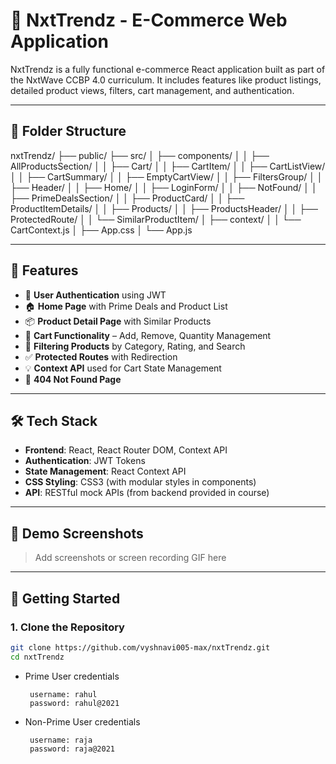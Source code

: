 # 🛒 NxtTrendz - E-Commerce Web Application

NxtTrendz is a fully functional e-commerce React application built as part of the NxtWave CCBP 4.0 curriculum. It includes features like product listings, detailed product views, filters, cart management, and authentication.

---

## 📁 Folder Structure
nxtTrendz/
├── public/
├── src/
│ ├── components/
│ │ ├── AllProductsSection/
│ │ ├── Cart/
│ │ ├── CartItem/
│ │ ├── CartListView/
│ │ ├── CartSummary/
│ │ ├── EmptyCartView/
│ │ ├── FiltersGroup/
│ │ ├── Header/
│ │ ├── Home/
│ │ ├── LoginForm/
│ │ ├── NotFound/
│ │ ├── PrimeDealsSection/
│ │ ├── ProductCard/
│ │ ├── ProductItemDetails/
│ │ ├── Products/
│ │ ├── ProductsHeader/
│ │ ├── ProtectedRoute/
│ │ └── SimilarProductItem/
│ ├── context/
│ │ └── CartContext.js
│ ├── App.css
│ └── App.js




---

## 🚀 Features

- 🔐 **User Authentication** using JWT
- 🏠 **Home Page** with Prime Deals and Product List
- 📦 **Product Detail Page** with Similar Products
- 🧮 **Cart Functionality** – Add, Remove, Quantity Management
- 🧰 **Filtering Products** by Category, Rating, and Search
- ✅ **Protected Routes** with Redirection
- 💡 **Context API** used for Cart State Management
- 🚫 **404 Not Found Page**

---

## 🛠️ Tech Stack

- **Frontend**: React, React Router DOM, Context API
- **Authentication**: JWT Tokens
- **State Management**: React Context API
- **CSS Styling**: CSS3 (with modular styles in components)
- **API**: RESTful mock APIs (from backend provided in course)

---

## 📸 Demo Screenshots

> Add screenshots or screen recording GIF here

---

## 📄 Getting Started

### 1. Clone the Repository

```bash
git clone https://github.com/vyshnavi005-max/nxtTrendz.git
cd nxtTrendz
```


- Prime User credentials

  ```text
   username: rahul
   password: rahul@2021
  ```

- Non-Prime User credentials

  ```text
   username: raja
   password: raja@2021
  ```



